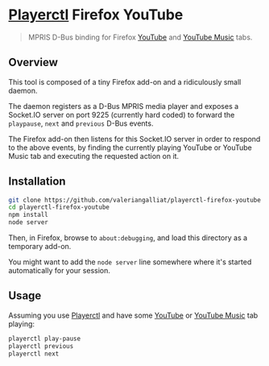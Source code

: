 # [Playerctl] Firefox YouTube

> MPRIS D-Bus binding for Firefox [YouTube] and [YouTube Music] tabs.

[YouTube]: https://www.youtube.com/
[YouTube Music]: https://music.youtube.com/
[Playerctl]: https://github.com/acrisci/playerctl

## Overview

This tool is composed of a tiny Firefox add-on and a ridiculously small
daemon.

The daemon registers as a D-Bus MPRIS media player and exposes a
Socket.IO server on port 9225 (currently hard coded) to forward the
`playpause`, `next` and `previous` D-Bus events.

The Firefox add-on then listens for this Socket.IO server in order to
respond to the above events, by finding the currently playing YouTube or
YouTube Music tab and executing the requested action on it.

## Installation

```sh
git clone https://github.com/valeriangalliat/playerctl-firefox-youtube
cd playerctl-firefox-youtube
npm install
node server
```

Then, in Firefox, browse to `about:debugging`, and load this directory
as a temporary add-on.

You might want to add the `node server` line somewhere where it's
started automatically for your session.

## Usage

Assuming you use [Playerctl] and have some [YouTube] or [YouTube Music]
tab playing:

```sh
playerctl play-pause
playerctl previous
playerctl next
```
